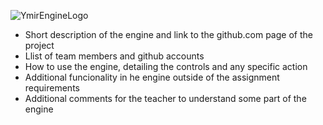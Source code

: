 ![YmirEngineLogo](https://github.com/francesctr4/Ymir-Engine/assets/99948892/65bcf5ab-a8e6-40fb-a40b-c5f3dc0f31ac)

- Short description of the engine and link to the github.com page of the project
- Llist of team members and github accounts
- How to use the engine, detailing the controls and any specific action
- Additional funcionality in he engine outside of the assignment requirements
- Additional comments for the teacher to understand some part of the engine
